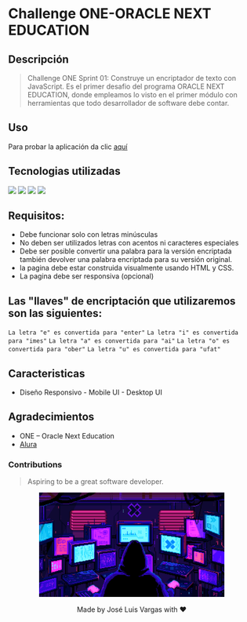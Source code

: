 # Challenge ONE-ORACLE NEXT EDUCATION

## Descripción

> Challenge ONE Sprint 01: Construye un encriptador de texto con JavaScript.
> Es el primer desafio del programa ORACLE NEXT EDUCATION, donde empleamos lo visto en el primer módulo con herramientas que todo desarrollador de software debe contar.

## Uso

Para probar la aplicación da clic [aquí](https://joshvargasm3.github.io/website/)

## Tecnologias utilizadas
<img src="https://cdn-icons-png.flaticon.com/512/174/174854.png" width='30px'> <img src="https://cdn-icons-png.flaticon.com/512/732/732190.png" width='30px'> <img src="https://cdn-icons-png.flaticon.com/512/5968/5968292.png" width='30px'> <img src="https://www.svgrepo.com/show/448222/figma.svg" width='33px'>

## Requisitos:
- Debe funcionar solo con letras minúsculas
- No deben ser utilizados letras con acentos ni caracteres especiales
- Debe ser posible convertir una palabra para la versión encriptada también devolver una palabra encriptada para su versión original.
- la pagina debe estar construida visualmente usando HTML y CSS.
- La pagina debe ser responsiva (opcional)

## Las "llaves" de encriptación que utilizaremos son las siguientes:
`La letra "e" es convertida para "enter"`
`La letra "i" es convertida para "imes"`
`La letra "a" es convertida para "ai"`
`La letra "o" es convertida para "ober"`
`La letra "u" es convertida para "ufat"`

## Caracteristicas

- Diseño Responsivo - Mobile UI - Desktop UI

## Agradecimientos

- ONE – Oracle Next Education
- [Alura](https://www.aluracursos.com/)

<!--HACKER-IMAGES--> 
### Contributions
>Aspiring to be a great software developer.
<p align="center" dir="auto"><img src="https://github.com/JoshVargasM3/PORTAFOLIO/blob/Main/GifImages/Mastermind.gif" width="75%"></p>
<p align="center" dir="auto">Made by José Luis Vargas with ❤️</p>
